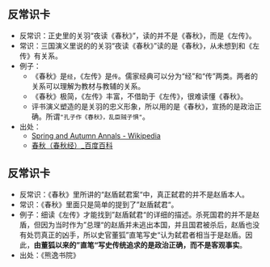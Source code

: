 
## 反常识卡
- 反常识：正史里的关羽“夜读《春秋》”，读的并不是《春秋》，而是《左传》。
- 常识：三国演义里说的的关羽“夜读《春秋》”读的是《春秋》，从未想到和《左传》有关系。
- 例子：
	- 《春秋》是`经`，《左传》是`传`。儒家经典可以分为“经”和“传”两类。两者的关系可以理解为教材与教辅的关系。
	- 《春秋》极简，《左传》丰富，不借助于《左传》，很难读懂《春秋》。
	- 评书演义塑造的是关羽的忠义形象，所以用的是《春秋》，宣扬的是政治正确。所谓`"孔子作《春秋》，乱臣贼子惧"`。
- 出处：
	- [Spring and Autumn Annals - Wikipedia][1]
	- [春秋（春秋经）_百度百科][2] 

## 反常识卡
- 反常识：《春秋》里所讲的“赵盾弑君案“中，真正弑君的并不是赵盾本人。
- 常识：《春秋》里面只是简单的提到了”赵盾弑君“。
- 例子：细读《左传》才能找到”赵盾弑君“的详细的描述。杀死国君的并不是赵盾，但因为当时作为”总理“的赵盾并未逃出本国，并且国君被杀后，赵盾也没有处罚真正的凶手，所以史官董狐”直笔写史“认为弑君者相当于是赵盾。因此，**由董狐以来的”直笔“写史传统追求的是政治正确，而不是客观事实**。
- 出处：《熊逸书院》



[1]:	https://en.wikipedia.org/wiki/Spring_and_Autumn_Annals
[2]:	http://baike.baidu.com/link?url=9V_0erENuYE1smbyuTw6POkXH1RCCYF1lldvShFG2pc0FEd2g5qOsSAJn1ZvHdr4KiBhHjctZUiqPYmlWEvF1_